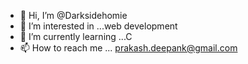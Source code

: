 - 👋 Hi, I’m @Darksidehomie
- 👀 I’m interested in ...web development
- 🌱 I’m currently learning ...C
- 📫 How to reach me ... prakash.deepank@gmail.com
